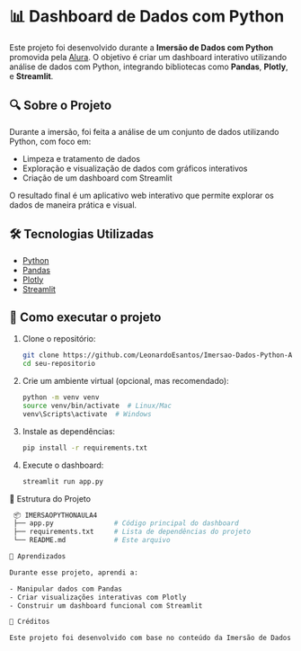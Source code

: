# 📊 Dashboard de Dados com Python

Este projeto foi desenvolvido durante a **Imersão de Dados com Python** promovida pela [Alura](https://www.alura.com.br/). O objetivo é criar um dashboard interativo utilizando análise de dados com Python, integrando bibliotecas como **Pandas**, **Plotly**, e **Streamlit**.

## 🔍 Sobre o Projeto

Durante a imersão, foi feita a análise de um conjunto de dados utilizando Python, com foco em:

- Limpeza e tratamento de dados
- Exploração e visualização de dados com gráficos interativos
- Criação de um dashboard com Streamlit

O resultado final é um aplicativo web interativo que permite explorar os dados de maneira prática e visual.

## 🛠️ Tecnologias Utilizadas

- [Python](https://www.python.org/)
- [Pandas](https://pandas.pydata.org/)
- [Plotly](https://plotly.com/python/)
- [Streamlit](https://streamlit.io/)

## 🚀 Como executar o projeto

1. Clone o repositório:
   ```bash
   git clone https://github.com/LeonardoEsantos/Imersao-Dados-Python-Alura.git
   cd seu-repositorio

2. Crie um ambiente virtual (opcional, mas recomendado):
   ```bash
   python -m venv venv
   source venv/bin/activate  # Linux/Mac
   venv\Scripts\activate  # Windows

3. Instale as dependências:
   ```bash
   pip install -r requirements.txt

4. Execute o dashboard:
   ```bash
   streamlit run app.py

📁 Estrutura do Projeto
   ```bash
    📦 IMERSAOPYTHONAULA4
    ├── app.py               # Código principal do dashboard
    ├── requirements.txt     # Lista de dependências do projeto
    └── README.md            # Este arquivo

🧠 Aprendizados

Durante esse projeto, aprendi a:

- Manipular dados com Pandas
- Criar visualizações interativas com Plotly
- Construir um dashboard funcional com Streamlit

📌 Créditos

Este projeto foi desenvolvido com base no conteúdo da Imersão de Dados com Python da Alura.